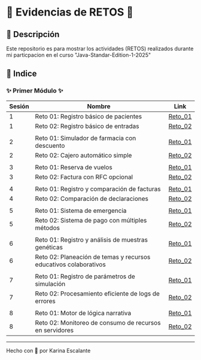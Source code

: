 # 🩷 Evidencias de RETOS 🩷

## 🤍 Descripción
Este repositorio es para mostrar los actividades (RETOS) realizados durante mi particpacion en el curso "Java-Standar-Edition-1-2025"


## 🤍 Indice

###      ✨ Primer Módulo ✨
| Sesión | Nombre | Link |
|---|---|---|
| 1 | Reto 01: Registro básico de pacientes | [Reto_01](https://github.com/KatyE0/Curso_Java_G1/tree/main/Primer_Modulo/Sesion_01/Reto_01) |
| 1 | Reto 02: Registro básico de entradas | [Reto_02](https://github.com/KatyE0/Curso_Java_G1/tree/main/Primer_Modulo/Sesion_01/Reto_02) |
||||
| 2 | Reto 01: Simulador de farmacia con descuento | [Reto_01](https://github.com/KatyE0/Curso_Java_G1/tree/main/Primer_Modulo/Sesion_02/Reto_01) |
| 2 | Reto 02: Cajero automático simple | [Reto_02](https://github.com/KatyE0/Curso_Java_G1/tree/main/Primer_Modulo/Sesion_02/Reto_02) |
||||
| 3 | Reto 01: Reserva de vuelos | [Reto_01](https://github.com/KatyE0/Curso_Java_G1/tree/main/Primer_Modulo/Sesion_03/Reto_01) |
| 3 | Reto 02: Factura con RFC opcional | [Reto_02](https://github.com/KatyE0/Curso_Java_G1/tree/main/Primer_Modulo/Sesion_03/Reto_02)|
||||
| 4 | Reto 01: Registro y comparación de facturas | [Reto_01](https://github.com/KatyE0/Curso_Java_G1/tree/main/Primer_Modulo/Sesion_04/Reto_01) |
| 4 | Reto 02: Comparación de declaraciones | [Reto_02](https://github.com/KatyE0/Curso_Java_G1/tree/main/Primer_Modulo/Sesion_04/Reto_02)|
||||
| 5 | Reto 01: Sistema de emergencia | [Reto_01](https://github.com/KatyE0/Curso_Java_G1/tree/main/Primer_Modulo/Sesion_05/Reto_01) |
| 5 | Reto 02: Sistema de pago con múltiples métodos | [Reto_02](https://github.com/KatyE0/Curso_Java_G1/tree/main/Primer_Modulo/Sesion_05/Reto_02)|
||||
| 6 | Reto 01: Registro y análisis de muestras genéticas  | [Reto_01](https://github.com/KatyE0/Curso_Java_G1/tree/main/Primer_Modulo/Sesion_06/Reto_01) |
| 6 | Reto 02: Planeación de temas y recursos educativos colaborativos | [Reto_02](https://github.com/KatyE0/Curso_Java_G1/tree/main/Primer_Modulo/Sesion_06/Reto_02)|
||||
| 7 | Reto 01: Registro de parámetros de simulación | [Reto_01](https://github.com/KatyE0/Curso_Java_G1/tree/main/Primer_Modulo/Sesion_07/Reto_01) |
| 7 | Reto 02: Procesamiento eficiente de logs de errores | [Reto_02](https://github.com/KatyE0/Curso_Java_G1/tree/main/Primer_Modulo/Sesion_07/Reto_02)|
||||
| 8 | Reto 01: Motor de lógica narrativa  | [Reto_01](https://github.com/KatyE0/Curso_Java_G1/tree/main/Primer_Modulo/Sesion_08/Reto_01#readme) |
| 8 | Reto 02: Monitoreo de consumo de recursos en servidores | [Reto_02](https://github.com/KatyE0/Curso_Java_G1/tree/main/Primer_Modulo/Sesion_08/Reto_02)|


---
Hecho con 🤍 por Karina Escalante
